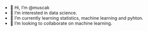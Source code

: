 - 👋 Hi, I’m @muscak
- 👀 I’m interested in data science.
- 🌱 I’m currently learning statistics, machine learning and pyhton.
- 💞️ I’m looking to collaborate on machine learning.

<!---
muscak/muscak is a ✨ special ✨ repository because its `README.md` (this file) appears on your GitHub profile.
You can click the Preview link to take a look at your changes.
--->
